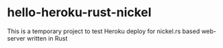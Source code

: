 # hello-heroku-rust-nickel
This is a temporary project to test Heroku deploy for nickel.rs based web-server written in Rust
